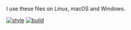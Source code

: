 I use these files on Linux, macOS and Windows.

[![style](https://github.com/tfpf/dotfiles/actions/workflows/style.yml/badge.svg)](https://github.com/tfpf/dotfiles/actions/workflows/style.yml)
[![build](https://github.com/tfpf/dotfiles/actions/workflows/build.yml/badge.svg)](https://github.com/tfpf/dotfiles/actions/workflows/build.yml)
